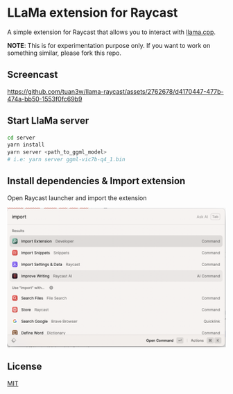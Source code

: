 # LLaMa extension for Raycast

A simple extension for Raycast that allows you to interact with [llama.cpp](https://github.com/ggerganov/llama.cpp).

**NOTE**: This is for experimentation purpose only. If you want to work on something similar, please fork this repo.


## Screencast



https://github.com/tuan3w/llama-raycast/assets/2762678/d4170447-477b-474a-bb50-1553f0fc69b9


## Start LlaMa server

```bash
cd server
yarn install
yarn server <path_to_ggml_model>
# i.e: yarn server ggml-vic7b-q4_1.bin
```

## Install dependencies & Import extension

Open Raycast launcher and import the extension

![import-extension](assets/import-extension.png)


## License

[MIT](LICENSE)
